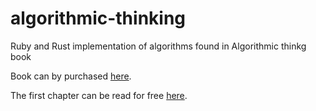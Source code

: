 # algorithmic-thinking
Ruby and Rust implementation of algorithms found in Algorithmic thinkg book

Book can by purchased [here](https://nostarch.com/algorithmic-thinking).

The first chapter can be read for free [here](https://nostarch.com/download/samples/AlgorithmicThinking_Sample_ch1.pdf).

